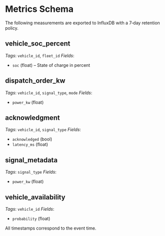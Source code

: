 # Metrics Schema

The following measurements are exported to InfluxDB with a 7‑day retention policy.

## vehicle_soc_percent
*Tags*: `vehicle_id`, `fleet_id`
*Fields*:
- `soc` (float) – State of charge in percent

## dispatch_order_kw
*Tags*: `vehicle_id`, `signal_type`, `mode`
*Fields*:
- `power_kw` (float)

## acknowledgment
*Tags*: `vehicle_id`, `signal_type`
*Fields*:
- `acknowledged` (bool)
- `latency_ms` (float)

## signal_metadata
*Tags*: `signal_type`
*Fields*:
- `power_kw` (float)

## vehicle_availability
*Tags*: `vehicle_id`
*Fields*:
- `probability` (float)

All timestamps correspond to the event time.
